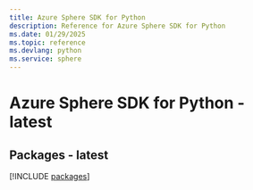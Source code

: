 ```yaml
---
title: Azure Sphere SDK for Python
description: Reference for Azure Sphere SDK for Python
ms.date: 01/29/2025
ms.topic: reference
ms.devlang: python
ms.service: sphere
---
```

# Azure Sphere SDK for Python - latest
## Packages - latest
[!INCLUDE [packages](sphere-index.md)]
